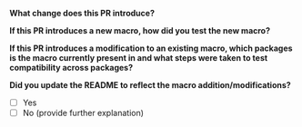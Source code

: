 **What change does this PR introduce?** 
<!--- Describe what you did and why. --> 

**If this PR introduces a new macro, how did you test the new macro?** 
<!--- Describe how you tested the new macro code. -->

**If this PR introduces a modification to an existing macro, which packages is the macro currently present in and what steps were taken to test compatibility across packages?** 
<!--- List the packages the macro is in and how you tested the changes. -->

**Did you update the README to reflect the macro addition/modifications?** 
<!--- Mark yes or no. If no, provide a reason. -->
- [ ] Yes
- [ ] No (provide further explanation)
